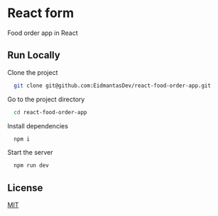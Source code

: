 # React form

Food order app in React

## Run Locally

Clone the project

```bash
  git clone git@github.com:EidmantasDev/react-food-order-app.git
```

Go to the project directory

```bash
  cd react-food-order-app
```

Install dependencies

```bash
  npm i
```

Start the server

```bash
  npm run dev
```

## License

[MIT](https://choosealicense.com/licenses/mit/)

